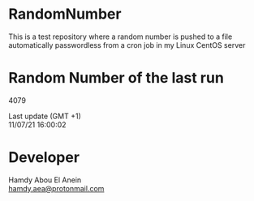 # RandomNumber    
This is a test repository where a random number is pushed to a file automatically passwordless from a cron job in my Linux CentOS server    
# Random Number of the last run   
4079
      
Last update (GMT +1)    
11/07/21 16:00:02
# Developer    
Hamdy Abou El Anein   
hamdy.aea@protonmail.com
